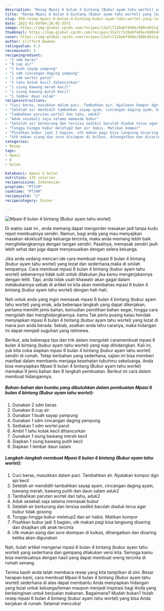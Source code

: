 ```yaml
---
description: "Resep Mpasi 6 bulan 4 bintang (Bubur ayam tahu wortel) yang lezat Untuk Jualan"
title: "Resep Mpasi 6 bulan 4 bintang (Bubur ayam tahu wortel) yang lezat Untuk Jualan"
slug: 950-resep-mpasi-6-bulan-4-bintang-bubur-ayam-tahu-wortel-yang-lezat-untuk-jualan
date: 2021-02-05T04:28:05.557Z
image: https://img-global.cpcdn.com/recipes/12a7cf120abf4d9e/680x482cq70/mpasi-6-bulan-4-bintang-bubur-ayam-tahu-wortel-foto-resep-utama.jpg
thumbnail: https://img-global.cpcdn.com/recipes/12a7cf120abf4d9e/680x482cq70/mpasi-6-bulan-4-bintang-bubur-ayam-tahu-wortel-foto-resep-utama.jpg
cover: https://img-global.cpcdn.com/recipes/12a7cf120abf4d9e/680x482cq70/mpasi-6-bulan-4-bintang-bubur-ayam-tahu-wortel-foto-resep-utama.jpg
author: Clifford Bowman
ratingvalue: 4.3
reviewcount: 5
recipeingredient:
- "2 sdm beras"
- "8 cup air"
- "1 buah sayap yampung"
- "1 sdm cincangan daging yampung"
- "1 sdm wortel parut"
- "1 tahu kotak kecil dihancurkan"
- "1 siung bawang merah kecil"
- "1 siung bawang putih kecil"
- "1 lembar daun salam"
recipeinstructions:
- "Cuci beras, masukkan dalam paci. Tambahkan air. Nyalakan kompor dgn api kecil"
- "Setelah air mendidih tambahkan sayap ayam, cincangan daging ayam, bawang merah, bawang putih dan daun salam aduk2"
- "Tambahkan parutan wortel dan tahu, aduk2"
- "Aduk sesekali saja selama memasak bubur"
- "Setelah air berkurang dan tersisa sedikit barulah diaduk terus agar bubur tidak gosong"
- "Tunggu hingga bubur meletup2 dan air habis. Matikan kompor"
- "Pisahkan bubur jadi 3 bagian, utk makan pagi bisa langsung disaring dan disajikan utk anak tercinta"
- "Utk makan siang dan sore disimpan di kulkas, dihangatkan dan disaring ketika akan digunakan"
categories:
- Resep
tags:
- mpasi
- 6
- bulan

katakunci: mpasi 6 bulan 
nutrition: 133 calories
recipecuisine: Indonesian
preptime: "PT31M"
cooktime: "PT34M"
recipeyield: "2"
recipecategory: Dinner

---
```



![Mpasi 6 bulan 4 bintang (Bubur ayam tahu wortel)](https://img-global.cpcdn.com/recipes/12a7cf120abf4d9e/680x482cq70/mpasi-6-bulan-4-bintang-bubur-ayam-tahu-wortel-foto-resep-utama.jpg)

Di waktu  saat ini , anda memang dapat mengorder masakan jadi tanpa kudu repot membuatnya sendiri. Namun, bagi anda yang mau menyajikan masakan eksklusif bagi keluarga tercinta, maka anda memang lebih baik menghidangkannya dengan tangan sendiri. Pasalnya, memasak sendiri jauh lebih sehat dan juga dapat menyesuaikan dengan selera keluarga.

Jika anda sedang mencari ide cara membuat mpasi 6 bulan 4 bintang (bubur ayam tahu wortel) yang lezat dan sederhana,maka di sinilah tempatnya. Cara membuat mpasi 6 bulan 4 bintang (bubur ayam tahu wortel)  sebenarnya tidak sulit untuk dilakukan jika kamu mengerjakannya dengan teliti. Tapi, anda tidak usah khawatir akan gagal dalam melakukannya 
sebab di artikel ini kita akan membahas mpasi 6 bulan 4 bintang (bubur ayam tahu wortel) dengan hati-hati.  



Nah untuk anda yang ingin memasak mpasi 6 bulan 4 bintang (bubur ayam tahu wortel) yang enak, ada beberapa langkah yang dapat dikerjakan, pertama memilih jenis bahan, kemudian pemilihan bahan segar, hingga cara mengolah dan menghidangkannya. kamu Tak perlu pusing kalau hendak menyiapkan mpasi 6 bulan 4 bintang (bubur ayam tahu wortel) yang lezat di mana pun anda berada. Sebab, asalkan anda  tahu caranya, maka hidangan ini dapat menjadi suguhan yang istimewa.

Berikut, ada beberapa tips dan trik dalam mengolah caramembuat mpasi 6 bulan 4 bintang (bubur ayam tahu wortel) yang siap dihidangkan. Kali ini, yuk kita coba siapkan mpasi 6 bulan 4 bintang (bubur ayam tahu wortel) sendiri di rumah. Tetap berbahan yang sederhana, sajian ini bisa memberi manfaat dalam membantu menjaga kesehatan tubuhmu sekeluarga. Anda bisa menyiapkan Mpasi 6 bulan 4 bintang (Bubur ayam tahu wortel) memakai 9 jenis bahan dan 8 langkah pembuatan. Berikut ini cara dalam membuat hidangannya.

<!--inarticleads1-->

##### Bahan-bahan dan bumbu yang dibutuhkan dalam pembuatan Mpasi 6 bulan 4 bintang (Bubur ayam tahu wortel):

1. Gunakan 2 sdm beras
1. Gunakan 8 cup air
1. Gunakan 1 buah sayap yampung
1. Gunakan 1 sdm cincangan daging yampung
1. Sediakan 1 sdm wortel parut
1. Ambil 1 tahu kotak kecil dihancurkan
1. Gunakan 1 siung bawang merah kecil
1. Siapkan 1 siung bawang putih kecil
1. Siapkan 1 lembar daun salam




<!--inarticleads2-->

##### Langkah-langkah membuat Mpasi 6 bulan 4 bintang (Bubur ayam tahu wortel):

1. Cuci beras, masukkan dalam paci. Tambahkan air. Nyalakan kompor dgn api kecil
1. Setelah air mendidih tambahkan sayap ayam, cincangan daging ayam, bawang merah, bawang putih dan daun salam aduk2
1. Tambahkan parutan wortel dan tahu, aduk2
1. Aduk sesekali saja selama memasak bubur
1. Setelah air berkurang dan tersisa sedikit barulah diaduk terus agar bubur tidak gosong
1. Tunggu hingga bubur meletup2 dan air habis. Matikan kompor
1. Pisahkan bubur jadi 3 bagian, utk makan pagi bisa langsung disaring dan disajikan utk anak tercinta
1. Utk makan siang dan sore disimpan di kulkas, dihangatkan dan disaring ketika akan digunakan




Nah, itulah artikel mengenai  mpasi 6 bulan 4 bintang (bubur ayam tahu wortel)  yang sederhana dan gampang dilakukan versi kita. Semoga kamu bisa membuatnya dengan hasil yang dapat membuat oreng tercinta di rumah senang. 

Terima kasih anda telah membaca resep yang kita tampilkan di sini. Besar harapan kami, cara membuat  Mpasi 6 bulan 4 bintang (Bubur ayam tahu wortel) sederhana di atas dapat membantu Anda menyiapkan hidangan yang lezat untuk keluarga/teman maupun menjadi inspirasi bagi Anda yang berkeinginan untuk berjualan makanan. Bagaimana? Mudah bukan? Itulah resep mpasi 6 bulan 4 bintang (bubur ayam tahu wortel) yang bisa Anda kerjakan di rumah. Selamat mencoba!

